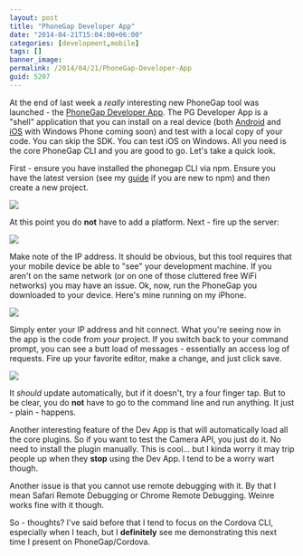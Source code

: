 ```yaml
---
layout: post
title: "PhoneGap Developer App"
date: "2014-04-21T15:04:00+06:00"
categories: [development,mobile]
tags: []
banner_image: 
permalink: /2014/04/21/PhoneGap-Developer-App
guid: 5207
---
```


<p>
At the end of last week a <i>really</i> interesting new PhoneGap tool was launched - the <a href="http://app.phonegap.com/">PhoneGap Developer App</a>. The PG Developer App is a "shell" application that you can install on a real device (both <a href="https://play.google.com/store/apps/details?id=com.adobe.phonegap.app">Android</a> and <a href="https://itunes.apple.com/app/id843536693">iOS</a> with Windows Phone coming soon) and test with a local copy of your code. You can skip the SDK. You can test iOS on Windows. All you need is the core PhoneGap CLI and you are good to go. Let's take a quick look.
</p>

<p>
First - ensure you have installed the phonegap CLI via npm. Ensure you have the latest version (see my <a href="http://www.raymondcamden.com/index.cfm/2013/9/5/How-do-you-check-and-update-your-PhoneGap-version-in-30">guide</a> if you are new to npm) and then create a new project.
</p>

<p>
<img src="https://static.raymondcamden.com/images/ss14.png" />
</p>

<p>
At this point you do <strong>not</strong> have to add a platform. Next - fire up the server:
</p>

<p>
<img src="https://static.raymondcamden.com/images/ss23.png" />
</p>

<p>
Make note of the IP address. It should be obvious, but this tool requires that your mobile device be able to "see" your development machine. If you aren't on the same network (or on one of those cluttered free WiFi networks) you may have an issue. Ok, now, run the PhoneGap you downloaded to your device. Here's mine running on my iPhone.
</p>

<p>
<img src="https://static.raymondcamden.com/images/ss32.png" />
</p>

<p>
Simply enter your IP address and hit connect. What you're seeing now in the app is the code from <i>your</i> project. If you switch back to your command prompt, you can see a butt load of messages - essentially an access log of requests. Fire up your favorite editor, make a change, and just click save.
</p>

<p>
<img src="https://static.raymondcamden.com/images/ss41.png" />
</p>

<p>
It <i>should</i> update automatically, but if it doesn't, try a four finger tap. But to be clear, you do <strong>not</strong> have to go to the command line and run anything. It just - plain - happens. 
</p>

<p>
Another interesting feature of the Dev App is that will automatically load all the core plugins. So if you want to test the Camera API, you just do it. No need to install the plugin manually. This is cool... but I kinda worry it may trip people up when they <strong>stop</strong> using the Dev App. I tend to be a worry wart though. 
</p>

<p>
Another issue is that you cannot use remote debugging with it. By that I mean Safari Remote Debugging or Chrome Remote Debugging. Weinre works fine with it though.
</p>

<p>
So - thoughts? I've said before that I tend to focus on the Cordova CLI, especially when I teach, but I <strong>definitely</strong> see me demonstrating this next time I present on PhoneGap/Cordova.
</p>